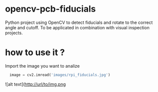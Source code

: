 # opencv-pcb-fiducials
Python project using OpenCV to detect fiducials and rotate to the correct angle and cutoff. To be applicated in combination with visual inspection projects.

# how to use it ?

Import the image you want to analize
```python
  image = cv2.imread('images/rpi_fiducials.jpg')
```
![alt text]([http://url/to/img.png](https://github.com/archocron/opencv-pcb-fiducials/blob/main/images/rpi.jpg)
